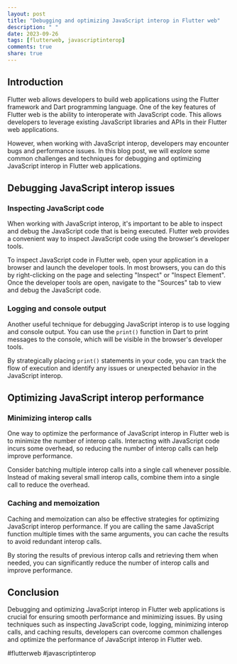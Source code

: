 ```yaml
---
layout: post
title: "Debugging and optimizing JavaScript interop in Flutter web"
description: " "
date: 2023-09-26
tags: [flutterweb, javascriptinterop]
comments: true
share: true
---
```


## Introduction

Flutter web allows developers to build web applications using the Flutter framework and Dart programming language. One of the key features of Flutter web is the ability to interoperate with JavaScript code. This allows developers to leverage existing JavaScript libraries and APIs in their Flutter web applications.

However, when working with JavaScript interop, developers may encounter bugs and performance issues. In this blog post, we will explore some common challenges and techniques for debugging and optimizing JavaScript interop in Flutter web applications.

## Debugging JavaScript interop issues

### Inspecting JavaScript code

When working with JavaScript interop, it's important to be able to inspect and debug the JavaScript code that is being executed. Flutter web provides a convenient way to inspect JavaScript code using the browser's developer tools.

To inspect JavaScript code in Flutter web, open your application in a browser and launch the developer tools. In most browsers, you can do this by right-clicking on the page and selecting "Inspect" or "Inspect Element". Once the developer tools are open, navigate to the "Sources" tab to view and debug the JavaScript code.

### Logging and console output

Another useful technique for debugging JavaScript interop is to use logging and console output. You can use the `print()` function in Dart to print messages to the console, which will be visible in the browser's developer tools.

By strategically placing `print()` statements in your code, you can track the flow of execution and identify any issues or unexpected behavior in the JavaScript interop.

## Optimizing JavaScript interop performance

### Minimizing interop calls

One way to optimize the performance of JavaScript interop in Flutter web is to minimize the number of interop calls. Interacting with JavaScript code incurs some overhead, so reducing the number of interop calls can help improve performance.

Consider batching multiple interop calls into a single call whenever possible. Instead of making several small interop calls, combine them into a single call to reduce the overhead.

### Caching and memoization

Caching and memoization can also be effective strategies for optimizing JavaScript interop performance. If you are calling the same JavaScript function multiple times with the same arguments, you can cache the results to avoid redundant interop calls.

By storing the results of previous interop calls and retrieving them when needed, you can significantly reduce the number of interop calls and improve performance.

## Conclusion

Debugging and optimizing JavaScript interop in Flutter web applications is crucial for ensuring smooth performance and minimizing issues. By using techniques such as inspecting JavaScript code, logging, minimizing interop calls, and caching results, developers can overcome common challenges and optimize the performance of JavaScript interop in Flutter web.

#flutterweb #javascriptinterop